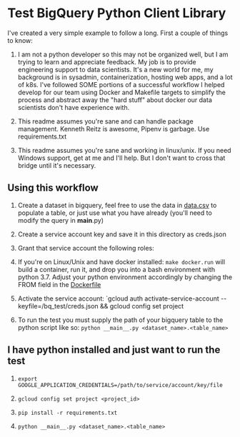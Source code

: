 # Test BigQuery Python Client Library

I've created a very simple example to follow a long. First a couple of things to know:

1. I am not a python developer so this may not be organized well, but I am trying to learn and appreciate feedback. My job is to provide engineering support to data scientists. It's a new world for me, my background is in sysadmin, containerization, hosting web apps, and a lot of k8s. I've followed SOME portions of a successful workflow I helped develop for our team using Docker and Makefile targets to simplify the process and abstract away the "hard stuff" about docker our data scientists don't have experience with. 

2. This readme assumes you're sane and can handle package management. Kenneth Reitz is awesome, Pipenv is garbage. Use requirements.txt

3. This readme assumes you're sane and working in linux/unix. If you need Windows support, get at me and I'll help. But I don't want to cross that bridge until it's necessary.

## Using this workflow

1. Create a dataset in bigquery, feel free to use the data in [data.csv](./data.csv) to populate a table, or just use what you have already (you'll need to modify the query in __main__.py)

2. Create a service account key and save it in this directory as creds.json

3. Grant that service account the following roles:

4. If you're on Linux/Unix and have docker installed: `make docker.run` will build a container, run it, and drop you into a bash environment with python 3.7. Adjust your python environment accordingly by changing the FROM field in the [Dockerfile](./Dockerfile)

5. Activate the service account: `gcloud auth activate-service-account --keyfile=/bq_test/creds.json && gcloud config set project <your gcloud project id>

6. To run the test you must supply the path of your bigquery table to the python script like so: `python __main__.py <dataset_name>.<table_name>`

## I have python installed and just want to run the test

1. `export GOOGLE_APPLICATION_CREDENTIALS=/path/to/service/account/key/file`

2. `gcloud config set project <project_id>`

3. `pip install -r requirements.txt`

4. `python __main__.py <dataset_name>.<table_name>`